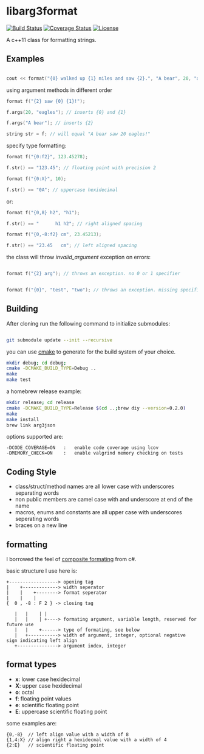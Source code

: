 libarg3format
=============

[![Build Status](http://img.shields.io/travis/deadcoda/arg3format.svg)](https://travis-ci.org/deadcoda/arg3format)
[![Coverage Status](https://coveralls.io/repos/deadcoda/arg3format/badge.svg?branch=master&service=github)](https://coveralls.io/github/deadcoda/arg3format?branch=master)
[![License](http://img.shields.io/:license-mit-blue.svg)](http://deadcoda.mit-license.org)

A c++11 class for formatting strings.

Examples
--------

```c++

cout << format("{0} walked up {1} miles and saw {2}.", "A bear", 20, "an eagle");

```

using argument methods in different order

```c++
format f("{2} saw {0} {1}!");

f.args(20, "eagles"); // inserts {0} and {1}

f.args("A bear"); // inserts {2}

string str = f; // will equal "A bear saw 20 eagles!"
```

specify type formatting:

```c++
format f("{0:f2}", 123.45278);

f.str() == "123.45"; // floating point with precision 2

format f("{0:X}", 10);

f.str() == "0A"; // uppercase hexidecimal

```

or:

```c++
format f("{0,8} h2", "h1");

f.str() == "      h1 h2"; // right aligned spacing

format f("{0,-8:f2} cm", 23.45213);

f.str() == "23.45   cm"; // left aligned spacing

```

the class will throw *invalid_argument* exception on errors:

```c++

format f("{2} arg"); // throws an exception. no 0 or 1 specifier


format f("{0}", "test", "two"); // throws an exception. missing specifier

```

Building
--------

After cloning run the following command to initialize submodules:

```bash

git submodule update --init --recursive
```

you can use [cmake](https://cmake.org) to generate for the build system of your choice.

```bash
mkdir debug; cd debug; 
cmake -DCMAKE_BUILD_TYPE=Debug ..
make
make test
```

a homebrew release example:
```bash
mkdir release; cd release
cmake -DCMAKE_BUILD_TYPE=Release $(cd ..;brew diy --version=0.2.0)
make
make install
brew link arg3json
```

options supported are:

    -DCODE_COVERAGE=ON   :   enable code coverage using lcov
    -DMEMORY_CHECK=ON    :   enable valgrind memory checking on tests


Coding Style
------------

- class/struct/method names are all lower case with underscores separating words
- non public members are camel case with and underscore at end of the name
- macros, enums and constants are all upper case with underscores seperating words
- braces on a new line


formatting
----------

I borrowed the feel of [composite formating](http://msdn.microsoft.com/en-us/library/txafckwd.aspx) from c#.

basic structure I use here is:

    +------------------> opening tag
    |    +-------------> width seperator
    |    |    +--------> format seperator
    |    |    |
    {  0 , -8 : F 2 } -> closing tag

       |   |    | |
       |   |    | +----> formating argument, variable length, reserved for future use
       |   |    +------> type of formating, see below
       |   +-----------> width of argument, integer, optional negative sign indicating left align
       +---------------> argument index, integer


format types
------------

- **x**: lower case hexidecimal
- **X**: upper case hexidecimal
- **o**: octal
- **f**: floating point values
- **e**: scientific floating point
- **E**: uppercase scientific floating point

some examples are:

```
{0,-8}  // left align value with a width of 8
{1,4:X} // align right a hexidecmal value with a width of 4
{2:E}   // scientific floating point
```

